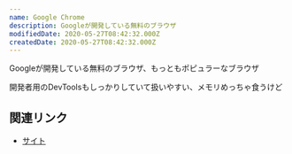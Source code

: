 ```yaml
---
name: Google Chrome
description: Googleが開発している無料のブラウザ
modifiedDate: 2020-05-27T08:42:32.000Z
createdDate: 2020-05-27T08:42:32.000Z
---
```


Googleが開発している無料のブラウザ、もっともポピュラーなブラウザ

開発者用のDevToolsもしっかりしていて扱いやすい、メモリめっちゃ食うけど

## 関連リンク

- [サイト](https://www.google.com/intl/ja_jp/chrome/)
